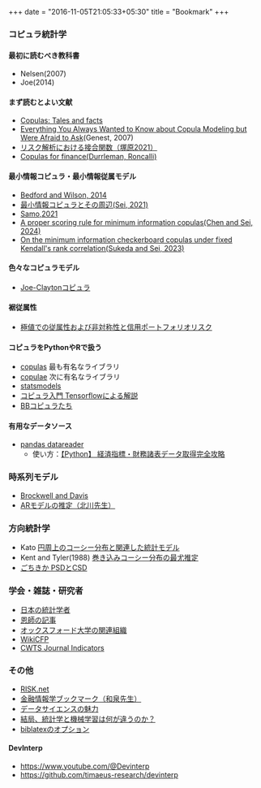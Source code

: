 +++
date = "2016-11-05T21:05:33+05:30"
title = "Bookmark"
+++

### コピュラ統計学

#### 最初に読むべき教科書
- Nelsen(2007)
- Joe(2014)

#### まず読むとよい文献
- [Copulas: Tales and facts](https://www.uio.no/studier/emner/matnat/math/STK9200/h21/mikosch2006_article_copulastalesandfacts.pdf)
- [Everything You Always Wanted to Know about Copula Modeling but Were Afraid to Ask](https://www.uni-muenster.de/Physik.TP/~lemm/seminarSS08/JHE-2007.pdf)(Genest, 2007)
- [リスク解析における接合関数（塚原2021）](https://www.jstage.jst.go.jp/article/jjssj/51/1/51_101/_pdf)
- [Copulas for finance(Durrleman, Roncalli)](http://www.thierry-roncalli.com/download/copula-survey.pdf)

#### 最小情報コピュラ・最小情報従属モデル
- [Bedford and Wilson, 2014](https://pure.strath.ac.uk/ws/portalfiles/portal/30982794/Preprint.pdf)
- [最小情報コピュラとその周辺(Sei, 2021)](https://www.jstage.jst.go.jp/article/jjssj/51/1/51_75/_pdf)
- [Samo,2021](http://proceedings.mlr.press/v130/kom-samo21a/kom-samo21a.pdf)
- [A proper scoring rule for minimum information copulas(Chen and Sei, 2024)](https://www.sciencedirect.com/science/article/abs/pii/S0047259X23001173)
- [On the minimum information checkerboard copulas under fixed Kendall's rank correlation(Sukeda and Sei, 2023)](https://arxiv.org/abs/2306.01604)

#### 色々なコピュラモデル
- [Joe-Claytonコピュラ](https://ftp1.economics.smu.edu/RePEc/smu/wpaper/2008/Hu/Hu-2008-09.pdf)


#### 裾従属性
- [極値での従属性および非対称性と信用ポートフォリオリスク](https://www.jstage.jst.go.jp/article/jjssj/51/1/51_157/_pdf)


#### コピュラをPythonやRで扱う
- [copulas](https://sdv.dev/Copulas/) 最も有名なライブラリ
- [copulae](https://github.com/DanielBok/copulae) 次に有名なライブラリ
- [statsmodels](https://www.statsmodels.org/dev/distributions.html#copula)
- [コピュラ入門 Tensorflowによる解説](https://www.tensorflow.org/probability/examples/Gaussian_Copula?hl=ja)
- [BBコピュラたち](https://mediatum.ub.tum.de/doc/1691185/sxg7ezl0gnu5fjc7kqjxway43.pdf)



#### 有用なデータソース
- [pandas datareader](https://pandas-datareader.readthedocs.io)
    - 使い方：[【Python】 経済指標・財務諸表データ取得完全攻略](https://oeconomicus.jp/2021/05/python-economicdata/)

### 時系列モデル
- [Brockwell and Davis]()
- [ARモデルの推定（北川先生）](http://www.mi.u-tokyo.ac.jp/mds-oudan/lecture_document_2019_math7/時系列解析（６）_2019.pdf)



### 方向統計学
- Kato [円周上のコーシー分布と関連した統計モデル](https://www.jstage.jst.go.jp/article/jjssj/46/1/46_85/_pdf)
- Kent and Tyler(1988) [巻き込みコーシー分布の最尤推定](https://www.tandfonline.com/doi/abs/10.1080/02664768800000029)
- [ごちきか PSDとCSD](https://gochikika.ntt.com/Visualization_and_EDA/spectral_visualization.html)

### 学会・雑誌・研究者
- [日本の統計学者](https://sites.google.com/site/shoutoyonekura/国内の統計学者リスト)
- [恩師の記事](https://www.u-tokyo.ac.jp/focus/ja/features/voices036.html)
- [オックスフォード大学の関連組織](https://www.oxford-man.ox.ac.uk/research-overview/)
- [WikiCFP](http://www.wikicfp.com/cfp/call?conference=statistics)
- [CWTS Journal Indicators](https://www.journalindicators.com/indicators)


### その他
- [RISK.net](https://www.risk.net)
- [金融情報学ブックマーク（和泉先生）](https://www.ai-gakkai.or.jp/resource/my-bookmark/my-bookmark_vol37-no1/)
- [データサイエンスの魅力](https://engineer-lab.findy-code.io/jobs-in-statistics)
- [結局、統計学と機械学習は何が違うのか？](https://exploratory.io/note/kanaugust/2200910721280297)
- [biblatexのオプション](https://qiita.com/shiro_takeda/items/fac1351495f32c224a28)

#### DevInterp
- https://www.youtube.com/@Devinterp
- https://github.com/timaeus-research/devinterp